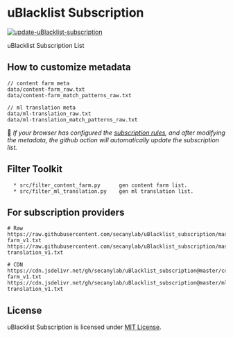 # uBlacklist Subscription

[![update-uBlacklist-subscription](https://github.com/secanylab/uBlacklist_subscription/actions/workflows/update.yaml/badge.svg)](https://github.com/secanylab/uBlacklist_subscription/actions/workflows/update.yaml)

uBlacklist Subscription List

## How to customize metadata

```
// content farm meta
data/content-farm_raw.txt
data/content-farm_match_patterns_raw.txt

// ml translation meta
data/ml-translation_raw.txt
data/ml-translation_match_patterns_raw.txt
```

:balloon: *If your browser has configured the [subscription rules](https://github.com/secanylab/uBlacklist_subscription#for-subscription-providers), and after modifying the metadata, the github action will automatically update the subscription list.*


## Filter Toolkit

```
  * src/filter_content_farm.py      gen content farm list.
  * src/filter_ml_translation.py    gen ml translation list.
```

## For subscription providers

```
# Raw
https://raw.githubusercontent.com/secanylab/uBlacklist_subscription/master/content-farm_v1.txt
https://raw.githubusercontent.com/secanylab/uBlacklist_subscription/master/ml-translation_v1.txt

# CDN
https://cdn.jsdelivr.net/gh/secanylab/uBlacklist_subscription@master/content-farm_v1.txt
https://cdn.jsdelivr.net/gh/secanylab/uBlacklist_subscription@master/ml-translation_v1.txt
```

## License

uBlacklist Subscription is licensed under [MIT License](LICENSE.txt).
